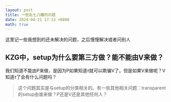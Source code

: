 ```yaml
---
layout: post
title: 一些乱七八糟的问题
date: 2024-04-21 17:13 +0800
math: true
---
```




这里记一些我想到的还未解决的问题，之后慢慢解决或者问别人

## KZG中，setup为什么要第三方做？能不能由V来做？
我们知道不能由P来做，是因为P如果知道$\tau$就可以欺骗V了。但是如果V来做呢？V知道$\tau$了会有什么问题吗？

> 这个问题其实是与setup的分类相关的。有一些其他相关问题：transparent的setup由谁来做？P还是V还是其他任何人？